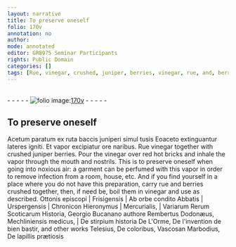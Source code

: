 ```yaml
---
layout: narrative
title: To preserve oneself
folio: 170v
annotation: no
author:
mode: annotated
editor: GR8975 Seminar Participants
rights: Public Domain
categories: []
tags: [Rue, vinegar, crushed, juniper, berries, vinegar, rue, and, berries, crushed, together, vinegar]
---
```


 <br/>- - - - - <a href="http://gallica.bnf.fr/ark:/12148/btv1b10500001g/f346.item"><img src="../assets/photo-icon.png" alt="folio image: " style="display:inline-block; margin-bottom:-3px;"/>170v</a> - - - - - <br/> 
## To preserve oneself

 
<span class="foreign">Acetum paratum ex ruta baccis juniperi simul tusis Eoaceto extinguantur lateres igniti. Et vapor excipiatur ore naribus.</span> <span class="material">Rue vinegar</span> together with <span class="material">crushed juniper berries</span>. Pour the <span class="material">vinegar</span> over <span class="tool">red hot bricks</span> and inhale the vapor through the mouth and nostrils. This is to preserve oneself when going into noxious air: a garment can be perfumed with this vapor in order to remove infection from a room, house, etc. And if you find yourself in a place where you do not have this preparation, carry <span class="material">rue and berries crushed together</span>, then, if need be, boil them in <span class="material">vinegar</span> and use as described.
  <span class="foreign"> Ottonis episcopi | Frisigensis | Ab orbe condito Abbatis | Urspergensis | Chronicon Hieronymus | Mercurialis, | Variarum Rerum Scoticarum Historia, Georgio Bucanano authore Rembertus Dodonæus, Mechliniensis medicus, | De stirpium historia De L'Orme, De l'invention de bien bastir, and other works Telesius, De coloribus, Vascosan Marbodius, De lapillis prætiosis </span>  